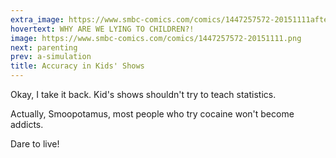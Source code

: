 ```yaml
---
extra_image: https://www.smbc-comics.com/comics/1447257572-20151111after.png
hovertext: WHY ARE WE LYING TO CHILDREN?!
image: https://www.smbc-comics.com/comics/1447257572-20151111.png
next: parenting
prev: a-simulation
title: Accuracy in Kids' Shows
---
```


Okay, I take it back. Kid's shows shouldn't try to teach statistics.

Actually, Smoopotamus, most people who try cocaine won't become addicts.

Dare to live!
